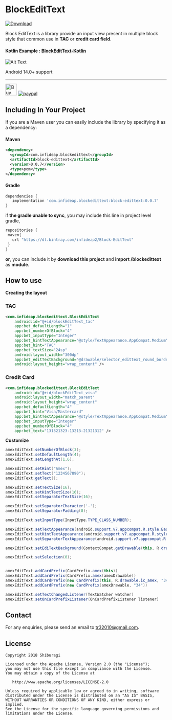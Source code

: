 # BlockEditText

[ ![Download](https://api.bintray.com/packages/infideap2/Block-EditText/com.infideap.blockedittext/images/download.svg) ](https://bintray.com/infideap2/Block-EditText/com.infideap.blockedittext/_latestVersion)

Block EditText is a library provide an input view present in multiple block style that common use in **TAC** or **credit card field**.

#### Kotlin Example : [BlockEditText-Kotlin](https://github.com/shiburagi/BlockEditText-Kotlin)


![Alt Text](https://raw.githubusercontent.com/shiburagi/BlockEditText/preview/preview2.gif)

Android 14.0+ support

---

<a href='https://ko-fi.com/A0A0FB3V' target='_blank'><img height='36' style='border:0px;height:36px;' src='https://az743702.vo.msecnd.net/cdn/kofi4.png?v=0' border='0' alt='Buy Me a Coffee at ko-fi.com' /></a>
[![paypal](https://www.paypalobjects.com/en_US/i/btn/btn_donateCC_LG.gif)](https://www.paypal.com/cgi-bin/webscr?cmd=_s-xclick&hosted_button_id=D9JKYQL8452AL)

## Including In Your Project
If you are a Maven user you can easily include the library by specifying it as
a dependency:

#### Maven
``` xml
<dependency>
  <groupId>com.infideap.blockedittext</groupId>
  <artifactId>block-edittext</artifactId>
  <version>0.0.7</version>
  <type>pom</type>
</dependency>
```
#### Gradle
```groovy
dependencies {
   implementation 'com.infideap.blockedittext:block-edittext:0.0.7'
}
```

if **the gradle unable to sync**, you may include this line in project level gradle,
```groovy
repositories {
 maven{
   url "https://dl.bintray.com/infideap2/Block-EditText"
 }
}
```

**or**,
you can include it by **download this project** and **import /blockedittext** as **module**.

## How to use
**Creating the layout**
### TAC
```xml
<com.infideap.blockedittext.BlockEditText
    android:id="@+id/blockEditText_tac"
    app:bet_defaultLength="1"
    app:bet_numberOfBlock="4"
    app:bet_inputType="Integer"
    app:bet_hintTextAppearance="@style/TextAppearance.AppCompat.Medium"
    app:bet_hint="TAC"
    app:bet_textSize="24sp"
    android:layout_width="300dp"
    app:bet_editTextBackground="@drawable/selector_edittext_round_border"
    android:layout_height="wrap_content" />

```

### Credit Card
```xml
<com.infideap.blockedittext.BlockEditText
    android:id="@+id/blockEditText_visa"
    android:layout_width="match_parent"
    android:layout_height="wrap_content"
    app:bet_defaultLength="4"
    app:bet_hint="Visa/Mastercard"
    app:bet_hintTextAppearance="@style/TextAppearance.AppCompat.Medium"
    app:bet_inputType="Integer"
    app:bet_numberOfBlock="4"
    app:bet_text="131321323-13213-21321312" />
```


**Customize**
```java
amexEditText.setNumberOfBlock(3);
amexEditText.setDefaultLength(4);
amexEditText.setLengthAt(1,6);

amexEditText.setHint("Amex");
amexEditText.setText("1234567890");
amexEditText.getText();

amexEditText.setTextSize(16);
amexEditText.setHintTextSize(16);
amexEditText.setSeparatorTextSize(16);

amexEditText.setSeparatorCharacter('-');
amexEditText.setSeparatorPadding(8);

amexEditText.setInputType(InputType.TYPE_CLASS_NUMBER);

amexEditText.setTextAppearance(android.support.v7.appcompat.R.style.Base_TextAppearance_AppCompat_Medium);
amexEditText.setHintTextAppearance(android.support.v7.appcompat.R.style.Base_TextAppearance_AppCompat_Medium);
amexEditText.setSeparatorTextAppearance(android.support.v7.appcompat.R.style.Base_TextAppearance_AppCompat_Medium);

amexEditText.setEdiTextBackground(ContextCompat.getDrawable(this, R.drawable.selector_edittext_round_border_line));

amexEditText.setSelection(0);


amexEditText.addCardPrefix(CardPrefix.amex(this))
amexEditText.addCardPrefix(CardPrefix.amex(amexDrawable))
amexEditText.addCardPrefix(new CardPrefix(this, R.drawable.ic_amex, "34"))
amexEditText.addCardPrefix(new CardPrefix(amexDrawable, "34"))

amexEditText.setTextChangedListener(TextWatcher watcher)
amexEditText.setOnCardPrefixListener(OnCardPrefixListener listener)

```

## Contact
For any enquiries, please send an email to tr32010@gmail.com. 

## License

    Copyright 2018 Shiburagi

    Licensed under the Apache License, Version 2.0 (the "License");
    you may not use this file except in compliance with the License.
    You may obtain a copy of the License at

       http://www.apache.org/licenses/LICENSE-2.0

    Unless required by applicable law or agreed to in writing, software
    distributed under the License is distributed on an "AS IS" BASIS,
    WITHOUT WARRANTIES OR CONDITIONS OF ANY KIND, either express or implied.
    See the License for the specific language governing permissions and
    limitations under the License.
